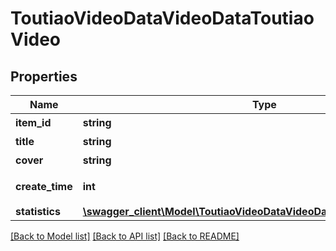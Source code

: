 # ToutiaoVideoDataVideoDataToutiaoVideo

## Properties
Name | Type | Description | Notes
------------ | ------------- | ------------- | -------------
**item_id** | **string** | 视频id | 
**title** | **string** | 视频标题 | 
**cover** | **string** | 视频封面 | 
**create_time** | **int** | 视频创建时间戳 | 
**statistics** | [**\swagger_client\Model\ToutiaoVideoDataVideoDataToutiaoVideoStatistics**](ToutiaoVideoDataVideoDataToutiaoVideoStatistics.md) |  | 

[[Back to Model list]](../README.md#documentation-for-models) [[Back to API list]](../README.md#documentation-for-api-endpoints) [[Back to README]](../README.md)

